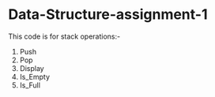 # Data-Structure-assignment-1
This code is for stack operations:-
1) Push 
2) Pop
3) Display
4) Is_Empty
5) Is_Full
